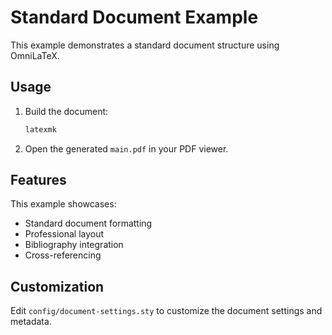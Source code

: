 # Standard Document Example

This example demonstrates a standard document structure using OmniLaTeX.

## Usage

1. Build the document:
   ```bash
   latexmk
   ```

2. Open the generated `main.pdf` in your PDF viewer.

## Features

This example showcases:
- Standard document formatting
- Professional layout
- Bibliography integration
- Cross-referencing

## Customization

Edit `config/document-settings.sty` to customize the document settings and metadata.